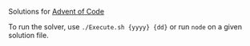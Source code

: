 Solutions for [Advent of Code](https://adventofcode.com/)

To run the solver, use ```./Execute.sh {yyyy} {dd}``` or run `node` on a given solution file.